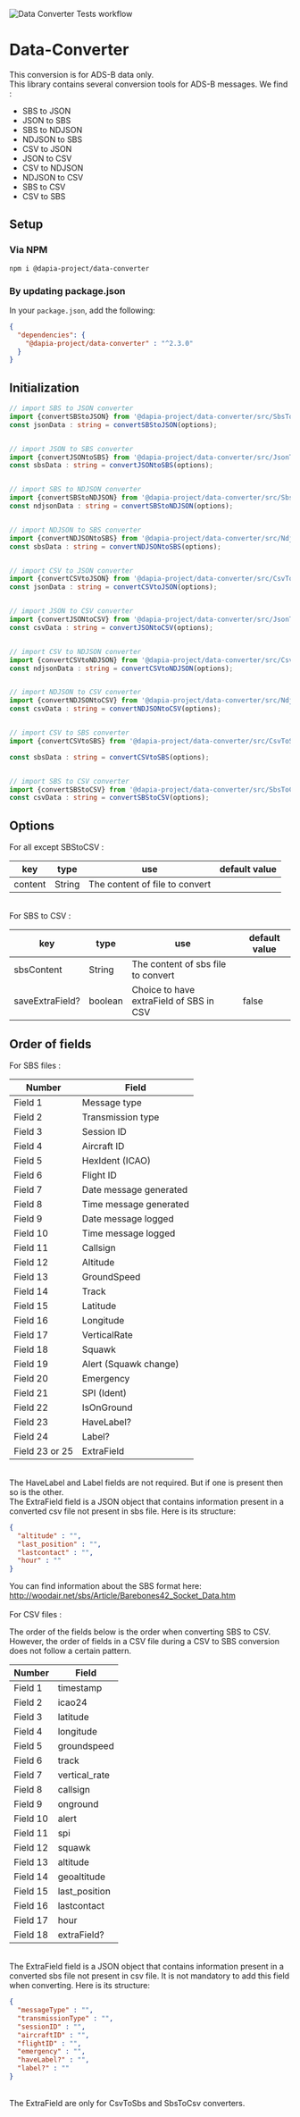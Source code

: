![Data Converter Tests workflow](https://github.com/DApIA-Project/Data-Converter/actions/workflows/dataconverter.yml/badge.svg)

# Data-Converter
This conversion is for ADS-B data only.\
This library contains several conversion tools for ADS-B messages. We find :
- SBS to JSON
- JSON to SBS
- SBS to NDJSON
- NDJSON to SBS
- CSV to JSON
- JSON to CSV
- CSV to NDJSON
- NDJSON to CSV
- SBS to CSV
- CSV to SBS

## Setup

### Via NPM

```console
npm i @dapia-project/data-converter
```

### By updating package.json

In your `package.json`, add the following:

```json
{
  "dependencies": {
    "@dapia-project/data-converter" : "^2.3.0"
  }
}
```

## Initialization

```typescript
// import SBS to JSON converter
import {convertSBStoJSON} from '@dapia-project/data-converter/src/SbsToJson'
const jsonData : string = convertSBStoJSON(options);


// import JSON to SBS converter
import {convertJSONtoSBS} from '@dapia-project/data-converter/src/JsonToSbs'
const sbsData : string = convertJSONtoSBS(options);


// import SBS to NDJSON converter
import {convertSBStoNDJSON} from '@dapia-project/data-converter/src/SbsToNdjson'
const ndjsonData : string = convertSBStoNDJSON(options);


// import NDJSON to SBS converter
import {convertNDJSONtoSBS} from '@dapia-project/data-converter/src/NdjsonToSbs'
const sbsData : string = convertNDJSONtoSBS(options);


// import CSV to JSON converter
import {convertCSVtoJSON} from '@dapia-project/data-converter/src/CsvToJson'
const jsonData : string = convertCSVtoJSON(options);


// import JSON to CSV converter
import {convertJSONtoCSV} from '@dapia-project/data-converter/src/JsonToCsv'
const csvData : string = convertJSONtoCSV(options);


// import CSV to NDJSON converter
import {convertCSVtoNDJSON} from '@dapia-project/data-converter/src/CsvToNdjson'
const ndjsonData : string = convertCSVtoNDJSON(options);


// import NDJSON to CSV converter
import {convertNDJSONtoCSV} from '@dapia-project/data-converter/src/NdjsonToCsv'
const csvData : string = convertNDJSONtoCSV(options);


// import CSV to SBS converter
import {convertCSVtoSBS} from '@dapia-project/data-converter/src/CsvToSbs'

const sbsData : string = convertCSVtoSBS(options);


// import SBS to CSV converter
import {convertSBStoCSV} from '@dapia-project/data-converter/src/SbsToCsv'
const csvData : string = convertSBStoCSV(options);
```

## Options
For all except SBStoCSV :

| key     | type         | use                            | default value |
|---------|--------------|--------------------------------|---------------|
| content | String       | The content of file to convert |               |

\
For SBS to CSV :

| key             | type    | use                                     | default value |
|-----------------|---------|-----------------------------------------|---------------|
| sbsContent      | String  | The content of sbs file to convert      |               |
| saveExtraField? | boolean | Choice to have extraField of SBS in CSV | false         |


## Order of fields

For SBS files :

| Number       | Field                  |
|--------------|------------------------|
| Field 1      | Message type           |
| Field 2      | Transmission type      |
| Field 3      | Session ID             |
| Field 4      | Aircraft ID            |
| Field 5      | HexIdent (ICAO)        |
| Field 6      | Flight ID              |
| Field 7      | Date message generated |
| Field 8      | Time message generated |
| Field 9      | Date message logged    |
| Field 10     | Time message logged    |
| Field 11     | Callsign               |
| Field 12     | Altitude               |
| Field 13     | GroundSpeed            |
| Field 14     | Track                  |
| Field 15     | Latitude               |
| Field 16     | Longitude              |
| Field 17     | VerticalRate           |
| Field 18     | Squawk                 |
| Field 19     | Alert (Squawk change)  |
| Field 20     | Emergency              |
| Field 21     | SPI (Ident)            |
| Field 22     | IsOnGround             |
| Field 23     | HaveLabel?             |
| Field 24     | Label?                 |
| Field 23 or 25 | ExtraField             |

\
The HaveLabel and Label fields are not required. But if one is present then so is the other.
\
The ExtraField field is a JSON object that contains information present in a converted csv file not present in sbs file. Here is its structure:

```json
{
  "altitude" : "",
  "last_position" : "",
  "lastcontact" : "",
  "hour" : ""
}
```
You can find information about the SBS format here: http://woodair.net/sbs/Article/Barebones42_Socket_Data.htm
\
\
For CSV files :

The order of the fields below is the order when converting SBS to CSV. However, the order of fields in a CSV file during a CSV to SBS conversion does not follow a certain pattern.

| Number   | Field         |
|----------|---------------|
| Field 1  | timestamp     |
| Field 2  | icao24        |
| Field 3  | latitude      |
| Field 4  | longitude     |
| Field 5  | groundspeed   |
| Field 6  | track         |
| Field 7  | vertical_rate |
| Field 8  | callsign      |
| Field 9  | onground      |
| Field 10 | alert         |
| Field 11 | spi           |
| Field 12 | squawk        |
| Field 13 | altitude      |
| Field 14 | geoaltitude   |
| Field 15 | last_position |
| Field 16 | lastcontact   |
| Field 17 | hour          |
| Field 18 | extraField?   |

\
The ExtraField field is a JSON object that contains information present in a converted sbs file not present in csv file. It is not mandatory to add this field when converting. Here is its structure:

```json
{
  "messageType" : "",
  "transmissionType" : "",
  "sessionID" : "",
  "aircraftID" : "",
  "flightID" : "",
  "emergency" : "",
  "haveLabel?" : "",
  "label?" : ""
}
```
\
The ExtraField are only for CsvToSbs and SbsToCsv converters.